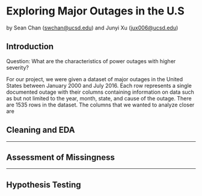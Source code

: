 # Exploring Major Outages in the U.S
by Sean Chan (swchan@ucsd.edu) and Junyi Xu (jux006@ucsd.edu)


## Introduction
Question: What are the characteristics of power outages with higher severity?

For our project, we were given a dataset of major outages in the United States between January 2000 and July 2016. Each row represents a single documented outage with their columns containing information on data such as but not limited to the year, month, state, and cause of the outage.
There are 1535 rows in the dataset. The columns that we wanted to analyze closer are 
## Cleaning and EDA

---

## Assessment of Missingness

---

## Hypothesis Testing
